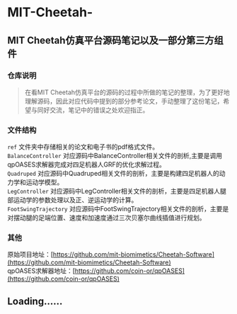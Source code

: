 # MIT-Cheetah-
## MIT Cheetah仿真平台源码笔记以及一部分第三方组件
### 仓库说明
>在看MIT Cheetah仿真平台的源码的过程中所做的笔记的整理，为了更好地理解源码，因此对应代码中提到的部分参考论文，手动整理了这份笔记，希望与同好交流，笔记中的错误之处欢迎指正。
       
### 文件结构     
`ref` 文件夹中存储相关的论文和电子书的pdf格式文件。     
`BalanceController` 对应源码中BalanceController相关文件的剖析,主要是调用qpOASES求解器完成对四足机器人GRF的优化求解过程。     
`Quadruped` 对应源码中Quadruped相关文件的剖析，主要是构建四足机器人的动力学和运动学模型。     
`LegController` 对应源码中LegController相关文件的剖析，主要是四足机器人腿部运动学的参数处理以及正、逆运动学的计算。       
`FootSwingTrajectory` 对应源码中FootSwingTrajectory相关文件的剖析，主要是对摆动腿的足端位置、速度和加速度通过三次贝塞尔曲线插值进行规划。

### 其他
原始项目地址：[https://github.com/mit-biomimetics/Cheetah-Software](https://github.com/mit-biomimetics/Cheetah-Software)       
qpOASES求解器地址：[https://github.com/coin-or/qpOASES](https://github.com/coin-or/qpOASES)
       
## Loading......
